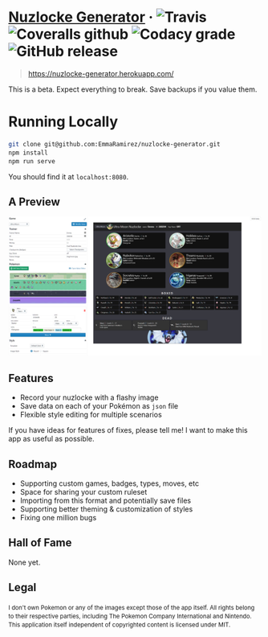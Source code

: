 # [Nuzlocke Generator](https://nuzlocke-generator.herokuapp.com/) · ![Travis](https://img.shields.io/travis/EmmaRamirez/nuzlocke-generator.svg?style=flat-square)  ![Coveralls github](https://img.shields.io/coveralls/github/EmmaRamirez/nuzlocke-generator.svg?style=flat-square) ![Codacy grade](https://img.shields.io/codacy/grade/a41d81bbd4ad4479a0c71a1739707bf4.svg?style=flat-square) ![GitHub release](https://img.shields.io/github/release/EmmaRamirez/nuzlocke-generator.svg?style=flat-square)

> https://nuzlocke-generator.herokuapp.com/

This is a beta. Expect everything to break. Save backups if you value them.

# Running Locally

```bash
git clone git@github.com:EmmaRamirez/nuzlocke-generator.git
npm install
npm run serve
```

You should find it at `localhost:8080`.

## A Preview

![alt](./src/assets/media.png)

## Features
- Record your nuzlocke with a flashy image
- Save data on each of your Pokémon as `json` file
- Flexible style editing for multiple scenarios

If you have ideas for features of fixes, please tell me! I want to make this app as useful as possible.

## Roadmap
- Supporting custom games, badges, types, moves, etc
- Space for sharing your custom ruleset
- Importing from this format and potentially save files
- Supporting better theming & customization of styles
- Fixing one million bugs

## Hall of Fame

None yet.

## Legal

<small>
I don't own Pokemon or any of the images except those of the app itself. All rights belong to their respective parties, including The Pokemon Company International and Nintendo. This application itself independent of copyrighted content is licensed under MIT.
</small>